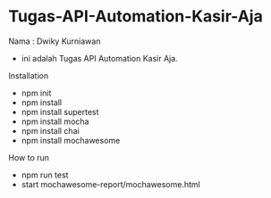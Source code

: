 # Tugas-API-Automation-Kasir-Aja

Nama : Dwiky Kurniawan

- ini adalah Tugas API Automation Kasir Aja.

Installation

- npm init
- npm install
- npm install supertest
- npm install mocha
- npm install chai
- npm install mochawesome

How to run

- npm run test
- start mochawesome-report/mochawesome.html
